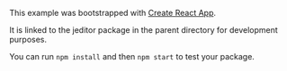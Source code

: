 This example was bootstrapped with [Create React App](https://github.com/facebook/create-react-app).

It is linked to the jeditor package in the parent directory for development purposes.

You can run `npm install` and then `npm start` to test your package.
